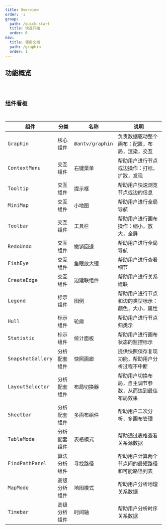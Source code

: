 ```yaml
---
title: Overview
order: -1
group:
  path: /quick-start
  title: 快速开始
  order: 0
nav:
  title: 使用文档
  path: /graphin
  order: 1
---
```


## 功能概览

<code src='./index.tsx'>

## 组件看板

| 组件            | 分类         | 名称          | 说明                                                 |
| --------------- | ------------ | ------------- | ---------------------------------------------------- |
| Graphin         | 核心组件     | @antv/graphin | 负责数据驱动整个画布：配置，布局，渲染，交互         |
| ContextMenu     | 交互组件     | 右键菜单      | 帮助用户进行节点或边操作：打标，扩散，发现           |
| Tooltip         | 交互组件     | 提示框        | 帮助用户快速浏览节点或边的信息                       |
| MiniMap         | 交互组件     | 小地图        | 帮助用户进行全局导航                                 |
| Toolbar         | 交互组件     | 工具栏        | 帮助用户进行画布操作：缩小，放大，全屏               |
| RedoUndo        | 交互组件     | 撤销回退      | 帮助用户进行全局导航                                 |
| FishEye         | 交互组件     | 鱼眼放大镜    | 帮助用户进行查看细节                                 |
| CreateEdge      | 交互组件     | 边建联组件    | 帮助用户进行关系建联                                 |
| Legend          | 标示组件     | 图例          | 帮助用户进行节点和边的类型标示：颜色，大小，属性     |
| Hull            | 标示组件     | 轮廓          | 帮助用户进行节点归类示                               |
| Statistic       | 标示组件     | 统计面板      | 帮助用户进行画布状态的监控标示                       |
| SnapshotGallery | 分析配套组件 | 快照画廊      | 提供快照保存复现功能，帮助用户分析过程不中断         |
| LayoutSelector  | 分析配套组件 | 布局切换器    | 帮助用户切换布局，自主调节参数，从而达到最佳布局效果 |
| Sheetbar        | 分析配套组件 | 多画布组件    | 帮助用户二次分析，多画布管理                         |
| TableMode       | 分析配套组件 | 表格模式      | 帮助通过表格查看关系源数据                           |
| FindPathPanel   | 算法分析组件 | 寻找路径      | 帮助用户计算两个节点间的最短路径和可能路径列表       |
| MapMode         | 高级分析组件 | 地图模式      | 帮助用户分析地理关系数据                             |
| Timebar         | 高级分析组件 | 时间轴        | 帮助用户分析时序关系数据                             |
